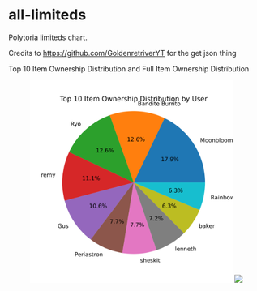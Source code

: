 <p align="center">
 <h1>all-limiteds</h1>
</p>

Polytoria limiteds chart.

Credits to https://github.com/GoldenretriverYT for the get json thing

Top 10 Item Ownership Distribution and Full Item Ownership Distribution

<p align="center">
  <img src="top_10_item_ownership_distribution.svg" width="400" /> 
  <img src="item_ownership_distribution.svg" width="400" />
</p>
